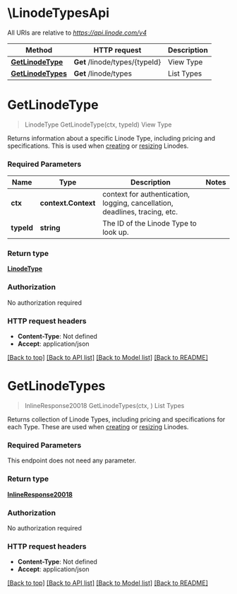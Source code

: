 # \LinodeTypesApi

All URIs are relative to *https://api.linode.com/v4*

Method | HTTP request | Description
------------- | ------------- | -------------
[**GetLinodeType**](LinodeTypesApi.md#GetLinodeType) | **Get** /linode/types/{typeId} | View Type
[**GetLinodeTypes**](LinodeTypesApi.md#GetLinodeTypes) | **Get** /linode/types | List Types


# **GetLinodeType**
> LinodeType GetLinodeType(ctx, typeId)
View Type

Returns information about a specific Linode Type, including pricing and specifications. This is used when [creating](/#operation/createLinodeInstance) or [resizing](/#operation/resizeLinodeInstance) Linodes. 

### Required Parameters

Name | Type | Description  | Notes
------------- | ------------- | ------------- | -------------
 **ctx** | **context.Context** | context for authentication, logging, cancellation, deadlines, tracing, etc.
  **typeId** | **string**| The ID of the Linode Type to look up. | 

### Return type

[**LinodeType**](LinodeType.md)

### Authorization

No authorization required

### HTTP request headers

 - **Content-Type**: Not defined
 - **Accept**: application/json

[[Back to top]](#) [[Back to API list]](../README.md#documentation-for-api-endpoints) [[Back to Model list]](../README.md#documentation-for-models) [[Back to README]](../README.md)

# **GetLinodeTypes**
> InlineResponse20018 GetLinodeTypes(ctx, )
List Types

Returns collection of Linode Types, including pricing and specifications for each Type. These are used when [creating](/#operation/createLinodeInstance) or [resizing](/#operation/resizeLinodeInstance) Linodes. 

### Required Parameters
This endpoint does not need any parameter.

### Return type

[**InlineResponse20018**](inline_response_200_18.md)

### Authorization

No authorization required

### HTTP request headers

 - **Content-Type**: Not defined
 - **Accept**: application/json

[[Back to top]](#) [[Back to API list]](../README.md#documentation-for-api-endpoints) [[Back to Model list]](../README.md#documentation-for-models) [[Back to README]](../README.md)

